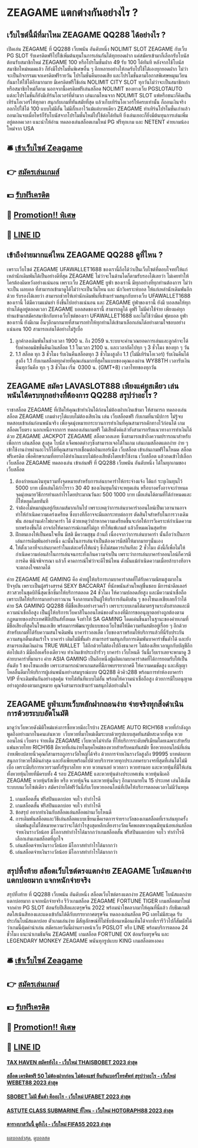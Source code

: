 # ZEAGAME แตกต่างกันอย่างไร ?
## เว็บไซต์นี้มีที่มาไหม ZEAGAME QQ288 ได้อย่างไร ?
เปิดเล่น ZEAGAME ที่ QQ288 เว็บพนัน อันดับหนึ่ง NOLIMIT SLOT ZEAGAME กับเว็บ PG SLOT รับเครดิตฟรีไปใช้เพิ่มต้นทุนในการเล่นกันได้ทุกยอดฝาก แค่สมัครเข้ามาก็เลือกรับโบนัสต้อนรับสมาชิกใหม่ ZEAGAME 100 หรือโปรโมชั่นฝาก 49 รับ 100 ได้ทันที หลังจากใช้โบนัสสมาชิกใหม่หมดแล้ว ก็ยังมีโปรโมชั่นพิเศษอื่น ๆ อีกหลายอย่างให้กดรับไปใช้ได้เองทุกยอดฝาก ไม่ว่าจะเป็นกิจกรรมแจกเครดิตฟรีรายวัน โปรโมชั่นคืนยอดเสีย และโปรโมชั่นตามโอกาสพิเศษหมุนเวียนกันมาให้ใช้ได้อีกมากมาย มีเครดิตฟรีใช้เล่น NOLIMIT CITY SLOT ทุกวันไม่ว่าจะเป็นสมาชิกเก่าหรือสมาชิกใหม่ก็ตาม
นอกจากนี้เครดิตฟรีเล่นสล็อต NOLIMIT ของทางเว็บ PGSLOTAUTO แต่ละโปรโมชั่นก็ยังมีเทิร์นโอเวอร์ที่ต่ำมาก เล่นเกมไหนจาก NOLIMIT SLOT แพ้หรือชนะก็คิดเป็นเทิร์นโอเวอร์ให้ทุกตา สนุกกับเกมที่ทันสมัยที่สุด แล้วเก็บเทิร์นโอเวอร์ให้ครบเท่านั้น ก็ถอนเงินจริงออกไปใช้ได้ 100 แบบไม่มีอั้น ไม่มีกั๊กเอาไว้แม้แต่บาทเดียว ZEAGAME ทำเทิร์นโปรโมชั่นเก่าแล้วถอนเงินจบเมื่อไหร่ก็รับโบนัสจากโปรโมชั่นใหม่ไปใช้ต่อได้ทันที ยิ่งเล่นเยอะก็ยิ่งมีต้นทุนการเล่นเพิ่มอยู่ตลอดเวลา
แนะนำให้อ่าน ทดลองเล่นสล็อตเกมใหม่ PG ฟรีทุกเกม และ NETENT ค่ายเกมน้องใหม่จาก USA

## 🛎 [เข้าเว็บไซต์ Zeagame](https://bit.ly/3SdLNi2)
## 👉 [สมัครเล่นเกมส์](https://bit.ly/3SdLNi2)
## 💵 [รับฟรีเครดิต](https://bit.ly/3dyRKHj)
## 👑 [Promotion!! พิเศษ](https://bit.ly/3dyRKHj)
## 📱 [LINE ID](https://bit.ly/3dyRKHj)

## เข้าถึงง่ายมากแค่ไหน ZEAGAME QQ288 ดูที่ไหน ?
เพราะเว็บไซต์ ZEAGAME UFAWALLET1688 ของเรานี้ถือได้ว่าเป็นเว็บไซต์ที่ตอบโจทย์ให้แก่เหล่านักเดิมพันได้เป็นอย่างดีที่สุด ZEAGAME ไม่ว่าจะในด้านไดก็ตามรับรองได้เลยว่า ไม่เคยทำให้ใครต้องผิดหวังอย่างแน่นอน เพราะเว็บ ZEAGAME ยูฟ่า ของเรานี้ มีทุกอย่างที่ทุกท่านต้องการ ไม่ว่าจะเป็น ผลบอล ที่สามารถเข้ามาดูได้ไม่ว่าจะเป็นวันไหน และ นักวิเคราะห์บอล ให้แก่เหล่านักเดิมพันอีกด้วย รับรองได้เลยว่า สามารถช่วยให้เห่านักเดิมพันที่เข้ามาร่วมสนุกกับทางเว็บ UFAWALLET1688 ของเรานี้ ได้มีความแม่นยำ ยิ่งขึ้นไปอย่างแน่นอน และ ZEAGAME ยู่ฟ่าของเรานี้ ยังมี บอลสดให้ทุกท่านได้ดูอยู่ตลอดเวลา ZEAGAME บอลสดของเรานี้ สามารถดูได้ ดูฟรี ไม่มีค่าใช้จ่าย เพียงแค่ทุกท่านเข้ามาสมัครสมาชิกกับทางเว็บไซต์ของเรา UFAWALLET1688 และไม่ใช้ว่ามีแค่ ฟุตบอล ยูฟ่าของเรานี้ ยังมีเกม อื่นๆอีกมากมายที่สามารถทำให้ทุกท่านได้เข้ามาเลือกเล่นได้อย่างตามใจชอบอย่างแน่นอน 100 สามารถเล่นได้อย่างไม่รู้เบื่อ
1. ลูกค้าลงเดิมพันในช่วงเวลา 1900 น. ถึง 2059 น.ระบบจะคำนวณยอดการเล่นและลูกค้าจะได้รับค่าคอมมิชชั่นคืนเงินสล็อต 1.1 ในเวลา 2100 น. และเวลาถัดไปทุก ๆ 3 ชั่วโมง ของทุก ๆ วัน
2. 1.1 สล็อต ทุก 3 ชั่วโมง รับเงินคืนสล็อตทุก 3 ชั่วโมงสูงถึง 1.1 (ไม่มีเทิร์นโอเวอร์) รับเงินคืนได้สูงถึง 1.1 กับเกมสล็อตทุกค่ายที่คุณเล่นมากที่สุดในแบบของคุณเองผ่าน WY88TH เวลารับเงินคืนทุกวันคือ ทุก ๆ 3 ชั่วโมง เริ่ม  0300 น. (GMT+8) เวลาไทยของทุกวัน

## ZEAGAME สมัคร LAVASLOT888 เพียงแค่ยูสเดียว เล่นพนันได้ครบทุกอย่างที่ต้องการ QQ288 สรุปว่าอะไร ?
ราชาสล็อต ZEAGAME ที่เปิดให้คุณเข้าทำเงินได้ก่อนไม่ต้องฝากเงินเข้ามา ให้สามารถ ทดลองเล่นสล็อต ZEAGAME เกมต่างๆได้แบบไม่ต้องเสียเงิน เล่น เว็บสล็อตฟรี กับเกมที่นานัปการ ไม่รู้จบ ทดสอบเข้าเล่นก่อนพนันจริง เพื่อจุดมุ่งหมายกระบวนการทำเงินที่คุณสามารถดักทางไว้ก่อนได้ เกมสล็อตเว็บตรง นอกเหนือจากการ ทดลองเล่นเกมฟรี ไม่เสียตังค์แล้วยังสามารถรับแนวทางการทำเงินได้ด้วย ZEAGAME JACKPOT ZEAGAME สล็อตวอลเลท ซึ่งสามารถเข้าถึงความปรารถนาสำหรับเพื่อการ เล่นสล็อต สูงสุด โบนัส แจ็คพอตต่างๆซึ่งสามารถเจอได้ในเกม เล่นเกมสล็อตแตกง่าย ง่าย ๆ เข้าใช้งานง่ายผ่านอะไรก็ได้ที่คุณสามารถเชื่อมต่ออินเทอร์เน็ต เว็บสล็อต เข้าเล่นเกมฟรีในโหมด สล็อตฟรีเครดิต เพื่อศึกษาเกมที่อยากได้ทำเงินแบบไม่ต้องเสียตังโดยเข้าใช้งาน เว็บสล็อต แล้วกดเข้าไปเลือก เว็บสล็อต ZEAGAME ทดลองเล่น เข้าเล่นฟรี ที่ QQ288 เว็บพนัน อันดับหนึ่ง ได้ในทุกเกมของ เว็บสล็อต
1. ต้องกำหนดเงินทุนรวมทั้งจุดหมายสำหรับการเล่นบาคาร่าให้กระจ่างแจ้ง ได้แก่ ระบุเงินทุนไว้ 5000 บาท เมื่อเล่นได้กำไรราว 30 40 ของเงินทุนก็น่าจะหยุดเล่น หรือบางครั้งอาจจะกำหนดจุดมุ่งหมายวิธีการทำผลกำไรโดยประมาณวันละ 500 1000 บาท เมื่อเล่นได้ตามที่ได้กำหนดและก็ให้หยุดโดยทันที
2. จำต้องไม่หมกมุ่นอยู่กับเกมส์มากเกินไป เพราะเหตุว่าการเล่นบาคาร่าออนไลน์เป็นเวลานานอาจทำให้กำเนิดความเคร่งเครียด ซึ่งบางทีก็อาจจะมีผลกระทบต่อการ ตัดสินใจสำหรับในการวางเดิมพัน สอนอ่านเค้าไพ่บาคาร่า ได้ ด้วยเหตุว่าถ้าหากความเครียดขึ้นจะก่อให้การวิเคราะห์กำเนิดความบกพร่องขึ้นได้ อาจก่อให้คาดการณ์เกมส์ไม่ถูก ทำให้แพ้เกมส์ แล้วก็หมดเงินสุดท้าย
3. ฝึกตนเองให้เป็นคนใจเย็น มีสติ มีความสุขุม ถ้วนถี่ เนื่องจากว่าการเล่นบาคาร่า นั้นถือว่าเป็นการเล่นการเดิมพันอย่างหนึ่ง ฉะนั้นในการเล่นจำเป็นต้องควรมีสติให้มากมายๆนั่นเอง
4. ให้ตั้งเวลาที่จะเล่นบาคาร่าในแต่ละครั้งให้แน่ๆ ซึ่งไม่สมควรเกินทีละ 2 ชั่วโมง ดังนี้ก็เพื่อไม่ให้กำเนิดความอ่อนล้าในการเล่นจนกระทั่งเกินความจำเป็น เพราะว่าการเล่นบาคาร่าออนไลน์ก็ควรมีการคิด พินิจพิจารณา แล้วก็ คาดการณ์ไพ่ว่าจะดีไซน์ไหน ดังนั้นแม้กำเนิดความเมื่อยล้าบางทีอาจจะตกลงใจพลาดได้

ค่าย ZEAGAME AE GAMING คือ ค่ายผู้ให้บริการเกมบาคาร่าสดที่ได้รับความนิยมสูงมากในปัจจุบัน เพราะเป็นผู้สร้างสรรค์ SEXY BACCARAT ที่นักพนันส่วนใหญ่ชื่นชอบ มีการนำดีลเลอร์สาวสวยในชุดบิกินี่สุดเซ็กซี่มาให้บริการตลอด 24 ชั่วโมง ให้ความปลอดภัยสูง และมีความน่าเชื่อถือ เพราะเปิดให้บริการมาอย่างยาวนาน จึงกลายมาเป็นผู้ให้บริการอันดับต้น ๆ ของโซนเอเชียเลยก็ว่าได้
ค่าย SA GAMING QQ288 ที่มีชื่อเสียงอย่างรวดเร็ว เพราะระบบเกมได้มาตรฐานระดับสากลและมีความน่าเชื่อถือสูง เป็นผู้ให้บริการเว็บคาสิโนออนไลน์ของตัวเองที่มีการขออนุญาตอย่างถูกต้องตามกฎหมายของประเทศฟิลิปปินส์ทั้งหมด จึงทำให้ SA GAMING โดดเด่นขึ้นมาในฐานะของค่ายเกมที่มีชื่อเสียงที่สุดในโซนเอเชีย พร้อมการพัฒนารูปแบบของเว็บไซต์ให้มีความทันสมัยอยู่เรื่อย ๆ อีกด้วย
สำหรับเกมที่ได้รับความสนใจเดิมพัน บาคาร่าวอลเล็ต เว็บของเราพร้อมให้บริการแล้วที่นี่รับประกันความสนุกตื่นเต้นเร้าใจ บาคาร่า เติมไม่มีขั้นต่ํา สามารถร่วมสนุกกับการเดิมพันบาคาร่าขั้นต่ำได้ และยังสามารถเติมเงินผ่าน TRUE WALLET  ได้อีกด้วยไม่ต้องไปถึงธนาคาร ไม่ต้องเสียเวลาผูกกับบัญชีอีกต่อไปแล้ว มีมือถือเครื่องเดียวจบ ทำเงินเข้าประเป๋ารัวๆ บาคาร่า เว็บไหนดี วันนี้เว็บเราเลยจะพามาดู 3 ค่ายบาคาร่าที่มาแรง
ค่าย ASIA GAMING เป็นอีกหนึ่งผู้ผลิตเกมบาคาร่าสดที่ได้การยอมรับให้เป็นอันดับ 1 ของโซนเอเชีย เพราะสามารถนำพาเกมสดที่มีภาพบรรยากาศดี ให้ความคมชัดสูง และสัญญาไหลลื่นดีมาให้บริการผู้เล่นพนันอย่างสมบูรณ์แบบ QQ288 คิวคิว288 พร้อมการทำห้องบาคาร่า VIP ที่จะเดิมพันกันอย่างสุดคุ้ม จ่ายได้ทันทีแบบไม่อั้น พร้อมให้ความน่าเชื่อถือสูง ด้วยการมีใบอนุญาตอย่างถูกต้องตามกฎหมาย คุณจึงสามารถเข้ามาร่วมสนุกได้อย่างมั่นใจ

## ZEAGAME ยูฟ่าเบทเว็บหลักฝากถอนง่าย จ่ายจริงทุกสิ่งดำเนินการด้วยระบบอัตโนมัติ
มาดูว่าเว็บหวยดังมิติใหม่แห่งการซื้อหวยมีอะไรบ้าง ZEAGAME AUTO RICH168 หวยที่กำลังถูกพูดถึงอย่างมากในคนเล่นหวย  เว็บหวยที่มาใหม่เต็มระบบด้วยรูปแบบสุดทันสมัยสะดวกที่สุด หวยออนไลน์ เว็บตรง จ่ายเต็ม ZEAGAME เว็บหวยไม่จำกัด ที่ให้บริการระดับพรีเมียมโดยเฉพาะสำหรับแฟนหวยไทย RICH168 มีหวยที่เล่นง่ายในยุคใหม่ของหวยสำหรับคนทันสมัย ซื้อหวยออนไลน์ที่เล่นง่ายเพียงปลายนิ้วคุณก็สามารถถูกรางวัลใหญ่ได้จริง ด้วยการจ่ายเงินรางวัลสูงถึง 99995 บาทต่อบาท สนุกกว่าหวยใต้ดินล่าสุด และยังเพียบพร้อมไปด้วยบริการหวยทุกประเภทครบวงจรที่สุดที่เล่นได้ไม่มีเบื่อ เพราะมีบริการหวยรวมทั้งรัฐบาลไทย หวย หวยมาเลย์ หวยลาว หวยฮานอย และหวยหุ้นที่มีให้เล่นทั้งหวยหุ้นไทยที่มีครบทั้ง 4 รอบ ZEAGAME และหวยหุ้นต่างประเทศเช่น หวยหุ้นนิเคอิ ZEAGAME หวยหุ้นรัสเซีย หรือ หวยหุ้นจีน และหวยหุ้นอื่นๆ อีกมากมายใน 15 ประเทศ เล่นได้เต็มระบบบนเว็บไซต์เดียว สมัครง่ายได้ฟรีวันนี้กับเว็บหวยออนไลน์ที่เปิดให้บริการตลอดเวลาไม่มีวันหยุด
1. เกมสล็อตสั้น ฟรีสปินแตกบ่อย จบไว ทำกำไรดี
2. เกมสล็อตสั้น ฟรีสปินแตกบ่อย จบไว ทำกำไรดี
3. ข้อสรุป อยากทำเงินกับสล็อตเล่นสล็อตผ่านเว็บไหนดี
4. การเดิมพันสล็อตและวิธีเล่นสล็อตแบบเซียนเช็คเรตการจ่ายรางวัลของเกมสล็อตที่เราเล่นทุกครั้งเดิมพันสูงไม่ได้หมายความว่าจะได้กำไรสูงสุดหลีกเลี่ยงรางวัลแจ็คพอตหากคุณมีทุนน้อยเล่นสล็อตจ่ายเงินรางวัลน้อย มีโอกาสทำกำไรได้มากกว่าเกมสล็อตสั้น ฟรีสปินแตกบ่อย จบไว ทำกำไรดีเลือกเล่นเกมสล็อตที่ถูกใจ
5. เล่นสล็อตจ่ายเงินรางวัลน้อย มีโอกาสทำกำไรได้มากกว่า
6. เล่นสล็อตจ่ายเงินรางวัลน้อย มีโอกาสทำกำไรได้มากกว่า

## สรุปทิ้งท้าย สล็อตเว็บไซต์ตรงแตกง่าย ZEAGAME โบนัสแตกง่ายแตกบ่อยมาก แจกหนักจ่ายจริง
สรุปทิ้งท้าย ที่ QQ288 เว็บพนัน อันดับหนึ่ง สล็อตเว็บไซต์ตรงแตกง่าย ZEAGAME โบนัสแตกง่ายแตกบ่อยมาก แจกหนักจ่ายจริง รีวิวเกมสล็อต ZEAGAME FORTUNE TIGER เกมสล็อตมาใหม่จากค่าย PG SLOT ต้อนรับปีเสือและตรุษจีน 2022 พร้อมนำโชคลาภมาให้คุณที่นี่แล้ว กับธีมเกมสีสดใสเน้นสีทองและแดงเข้ากันได้ดีกับบรรยากาศตรุษจีน ทดลองเล่นสล็อต PG เลยไม่มีสะดุด รับประกันโบนัสแตกบ่อย ตัวเกมเล่นง่าย มีสัญลักษณ์ที่ไม่ซับซ้อนเหมือนเห็นได้จากที่เรารีวิวไปก็สัมผัสได้ว่าเกมนี้คุ้มค่าน่าเล่น สมัครเลยวันนี้ผ่านทางหน้าเว็บ PGSLOT หรือ LINE พร้อมบริการตลอด 24 ชั่วโมง
แนะนำเกมธีมจีน ZEAGAME เกมสล็อต FORTUNE OX ต้อนรับตรุษจีน และ LEGENDARY MONKEY ZEAGAME พนันทุกรูปแบบ KING เกมสล็อตหงอคง

## 🛎 [เข้าเว็บไซต์ Zeagame](https://bit.ly/3SdLNi2)
## 👉 [สมัครเล่นเกมส์](https://bit.ly/3SdLNi2)
## 💵 [รับฟรีเครดิต](https://bit.ly/3dyRKHj)
## 👑 [Promotion!! พิเศษ](https://bit.ly/3dyRKHj)
## 📱 [LINE ID](https://bit.ly/3dyRKHj)

#### [TAX HAVEN สมัครยังไง - เว็บใหม่ THAISBOBET 2023 ล่าสุด](https://atom.io/themes/tax%20haven%20สมัครยังไง%20-%20เว็บใหม่%20thaisbobet%202023%20ล่าสุด)
#### [สล็อต เครดิตฟรี 50 ไม่ต้องฝากก่อน ไม่ต้องแชร์ ยืนยันเบอร์โทรศัพท์ สรุปว่าอะไร - เว็บใหม่ WEBET88 2023 ล่าสุด](https://atom.io/themes/สล็อต%20เครดิตฟรี%2050%20ไม่ต้องฝากก่อน%20ไม่ต้องแชร์%20ยืนยันเบอร์โทรศัพท์%20สรุปว่าอะไร%20-%20เว็บใหม่%20webet88%202023%20ล่าสุด)
#### [SBOBET ไม่มี ขั้นต่ำ คืออะไร - เว็บใหม่ UFABET 2023 ล่าสุด](https://atom.io/themes/sbobet%20ไม่มี%20ขั้นต่ำ%20คืออะไร%20-%20เว็บใหม่%20ufabet%202023%20ล่าสุด)
#### [ASTUTE CLASS SUBMARINE ที่ไหน - เว็บใหม่ HOTGRAPH88 2023 ล่าสุด](https://atom.io/themes/astute%20class%20submarine%20ที่ไหน%20-%20เว็บใหม่%20hotgraph88%202023%20ล่าสุด)
#### [ตารางบาสวันนี้ ดูยังไง - เว็บใหม่ FIFA55 2023 ล่าสุด](https://atom.io/themes/ตารางบาสวันนี้%20ดูยังไง%20-%20เว็บใหม่%20fifa55%202023%20ล่าสุด)

[ผลบอลล่าสุด](https://siamsport.tv "ผลบอลล่าสุด"), [ดูบอลสด](https://siamsport.tv/ดูบอลสด "ดูบอลสด")